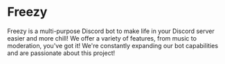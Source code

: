 # Freezy

Freezy is a multi-purpose Discord bot to make life in your Discord server easier and more chill! We offer a variety of features, from music to moderation, you've got it! We're constantly expanding our bot capabilities and are passionate about this project!
